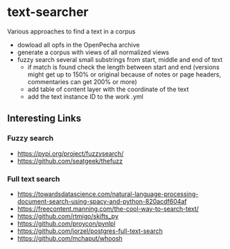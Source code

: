 # text-searcher
Various approaches to find a text in a corpus

- dowload all opfs in the OpenPecha archive
- generate a corpus with views of all normalized views
- fuzzy search several small substrings from start, middle and end of text
    - if match is found check the length between start and end (versions might get up to 150% or original because of notes or page headers, commentaries can get 200% or more)
    - add table of content layer with the coordinate of the text
    - add the text instance ID to the work .yml


## Interesting Links
### Fuzzy search
- https://pypi.org/project/fuzzysearch/
- https://github.com/seatgeek/thefuzz

### Full text search
- https://towardsdatascience.com/natural-language-processing-document-search-using-spacy-and-python-820acdf604af
- https://freecontent.manning.com/the-cool-way-to-search-text/
- https://github.com/rtmigo/skifts_py
- https://github.com/proycon/pynlpl
- https://github.com/jorzel/postgres-full-text-search
- https://github.com/mchaput/whoosh
